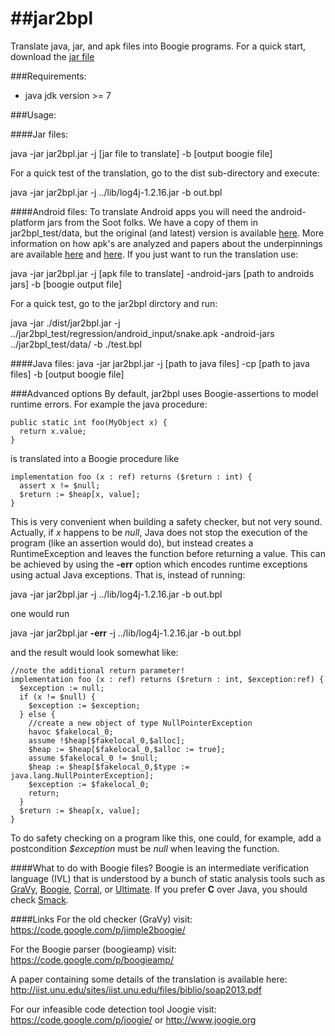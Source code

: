 ##jar2bpl
=======

Translate java, jar, and apk files into Boogie programs.
For a quick start, download the [jar file](https://github.com/martinschaef/jar2bpl/blob/master/jar2bpl/dist/jar2bpl.jar)

###Requirements:
- java jdk version >= 7 


###Usage: 

####Jar files: 

  java -jar jar2bpl.jar -j [jar file to translate] -b [output boogie file]

For a quick test of the translation, go to the dist sub-directory and execute:

  java -jar jar2bpl.jar -j ../lib/log4j-1.2.16.jar -b out.bpl

####Android files:
To translate Android apps you will need the android-platform jars from the Soot folks. We have a copy of them in jar2bpl_test/data, but the original (and latest) version is available [here](https://github.com/Sable/android-platforms). More information on how apk's are analyzed and papers about the underpinnings are available [here](http://www.abartel.net/dexpler/) and [here](http://www.bodden.de/2013/01/08/soot-android-instrumentation/). If you just want to run the translation use:

  java -jar jar2bpl.jar -j [apk file to translate] -android-jars [path to androids jars] -b [boogie output file]

For a quick test, go to the jar2bpl dirctory and run:

  java -jar ./dist/jar2bpl.jar -j ../jar2bpl_test/regression/android_input/snake.apk -android-jars ../jar2bpl_test/data/ -b ./test.bpl

####Java files:
  java -jar jar2bpl.jar -j [path to java files] -cp [path to java files] -b [output boogie file]

###Advanced options
By default, jar2bpl uses Boogie-assertions to model runtime errors. For example the java procedure:

    public static int foo(MyObject x) {
      return x.value;
    }

is translated into a Boogie procedure like

    implementation foo (x : ref) returns ($return : int) {
      assert x != $null;
      $return := $heap[x, value];
    }
    
This is very convenient when building a safety checker, but not very sound. Actually, if *x* happens to be *null*, Java does not stop the execution of the program (like an assertion would do), but instead creates a RuntimeException and leaves the function before returning a value. This can be achieved by using the **-err** option which encodes runtime exceptions using actual Java exceptions. That is, instead of running:

  java -jar jar2bpl.jar -j ../lib/log4j-1.2.16.jar -b out.bpl

one would run

  java -jar jar2bpl.jar **-err** -j ../lib/log4j-1.2.16.jar -b out.bpl

and the result would look somewhat like:

    //note the additional return parameter!
    implementation foo (x : ref) returns ($return : int, $exception:ref) {
      $exception := null; 
      if (x != $null) {
        $exception := $exception;
      } else {
        //create a new object of type NullPointerException
        havoc $fakelocal_0;
        assume !$heap[$fakelocal_0,$alloc];
        $heap := $heap[$fakelocal_0,$alloc := true];
        assume $fakelocal_0 != $null;
        $heap := $heap[$fakelocal_0,$type := java.lang.NullPointerException];
        $exception := $fakelocal_0;
        return;
      }
      $return := $heap[x, value];
    }

To do safety checking on a program like this, one could, for example, add a postcondition *$exception* must be *null* when leaving the function.

####What to do with Boogie files?
Boogie is an intermediate verification language (IVL) that is understood by a bunch of static analysis tools such as
[GraVy](http://rise4fun.com/GraVy), [Boogie](http://boogie.codeplex.com/), [Corral](http://corral.codeplex.com/), or [Ultimate](https://monteverdi.informatik.uni-freiburg.de/tomcat//Website/?task=VerifyC#). If you prefer **C** over Java, you should check [Smack](https://github.com/smackers/smack).

####Links
For the old checker (GraVy) visit:
https://code.google.com/p/jimple2boogie/

For the Boogie parser (boogieamp) visit:
https://code.google.com/p/boogieamp/

A paper containing some details of the translation is available here:
http://iist.unu.edu/sites/iist.unu.edu/files/biblio/soap2013.pdf

For our infeasible code detection tool Joogie visit:
https://code.google.com/p/joogie/ or http://www.joogie.org

